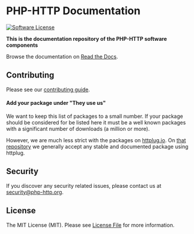 # PHP-HTTP Documentation

[![Software License](https://img.shields.io/badge/license-MIT-brightgreen.svg?style=flat-square)](LICENSE)


**This is the documentation repository of the PHP-HTTP software components**

Browse the documentation on [Read the Docs](http://php-http.readthedocs.org/).


## Contributing

Please see our [contributing guide](http://docs.php-http.org/en/latest/development/contributing.html).

#### Add your package under "They use us"

We want to keep this list of packages to a small number. If your package should be considered for be listed here
it must be a well known packages with a significant number of downloads (a million or more).

However, we are much less strict with the packages on [httplug.io](http://httplug.io/). On [that repository](https://github.com/php-http/httplug.github.io)
we generally accept any stable and documented package using httplug. 

## Security

If you discover any security related issues, please contact us at [security@php-http.org](mailto:security@php-http.org).


## License

The MIT License (MIT). Please see [License File](LICENSE) for more information.
